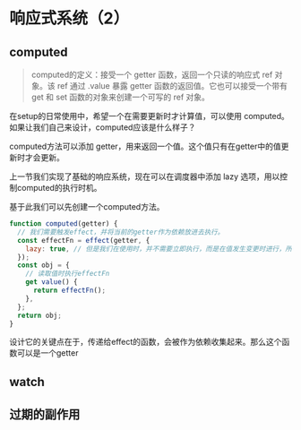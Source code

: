 # 响应式系统（2）

## computed

> computed的定义：接受一个 getter 函数，返回一个只读的响应式 ref 对象。该 ref 通过 .value 暴露 getter 函数的返回值。它也可以接受一个带有 get 和 set 函数的对象来创建一个可写的 ref 对象。

在setup的日常使用中，希望一个在需要更新时才计算值，可以使用 computed。如果让我们自己来设计，computed应该是什么样子？

computed方法可以添加 getter，用来返回一个值。这个值只有在getter中的值更新时才会更新。

上一节我们实现了基础的响应系统，现在可以在调度器中添加 lazy 选项，用以控制computed的执行时机。

基于此我们可以先创建一个computed方法。

```javascript
function computed(getter) {
  // 我们需要触发effect，并将当前的getter作为依赖放进去执行。
  const effectFn = effect(getter, {
    lazy: true, // 但是我们在使用时，并不需要立即执行，而是在值发生变更时进行，所以在options中支持传入一个值，用来控制是否立即执行。
  });
  const obj = {
    // 读取值时执行effectFn
    get value() {
      return effectFn();
    },
  };
  return obj;
}
```

设计它的关键点在于，传递给effect的函数，会被作为依赖收集起来。那么这个函数可以是一个getter

## watch

## 过期的副作用

